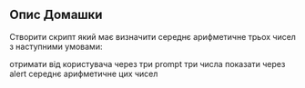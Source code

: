 ## Опис Домашки

Створити скрипт який має визначити середнє арифметичне трьох чисел з наступними умовами:

отримати від користувача через три prompt три числа
показати через alert середнє арифметичне цих чисел
